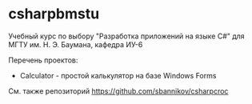 # csharpbmstu
Учебный курс по выбору "Разработка приложений на языке C#" для МГТУ им. Н. Э. Баумана, кафедра ИУ-6

Перечень проектов:
* Calculator - простой калькулятор на базе Windows Forms

См. также репозиторий https://github.com/sbannikov/csharpcroc
